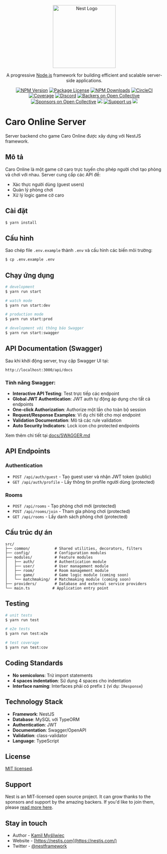 <p align="center">
  <a href="http://nestjs.com/" target="blank"><img src="https://nestjs.com/img/logo-small.svg" width="200" alt="Nest Logo" /></a>
</p>

[circleci-image]: https://img.shields.io/circleci/build/github/nestjs/nest/master?token=abc123def456
[circleci-url]: https://circleci.com/gh/nestjs/nest

  <p align="center">A progressive <a href="http://nodejs.org" target="_blank">Node.js</a> framework for building efficient and scalable server-side applications.</p>
    <p align="center">
<a href="https://www.npmjs.com/~nestjscore" target="_blank"><img src="https://img.shields.io/npm/v/@nestjs/core.svg" alt="NPM Version" /></a>
<a href="https://www.npmjs.com/~nestjscore" target="_blank"><img src="https://img.shields.io/npm/l/@nestjs/core.svg" alt="Package License" /></a>
<a href="https://www.npmjs.com/~nestjscore" target="_blank"><img src="https://img.shields.io/npm/dm/@nestjs/common.svg" alt="NPM Downloads" /></a>
<a href="https://circleci.com/gh/nestjs/nest" target="_blank"><img src="https://img.shields.io/circleci/build/github/nestjs/nest/master" alt="CircleCI" /></a>
<a href="https://coveralls.io/github/nestjs/nest?branch=master" target="_blank"><img src="https://coveralls.io/repos/github/nestjs/nest/badge.svg?branch=master#9" alt="Coverage" /></a>
<a href="https://discord.gg/G7Qnnhy" target="_blank"><img src="https://img.shields.io/badge/discord-online-brightgreen.svg" alt="Discord"/></a>
<a href="https://opencollective.com/nest#backer" target="_blank"><img src="https://opencollective.com/nest/backers/badge.svg" alt="Backers on Open Collective" /></a>
<a href="https://opencollective.com/nest#sponsor" target="_blank"><img src="https://opencollective.com/nest/sponsors/badge.svg" alt="Sponsors on Open Collective" /></a>
  <a href="https://paypal.me/kamilmysliwiec" target="_blank"><img src="https://img.shields.io/badge/Donate-PayPal-ff3f59.svg"/></a>
    <a href="https://opencollective.com/nest#sponsor"  target="_blank"><img src="https://img.shields.io/badge/Support%20us-Open%20Collective-41B883.svg" alt="Support us"></a>
  <a href="https://twitter.com/nestframework" target="_blank"><img src="https://img.shields.io/twitter/follow/nestframework.svg?style=social&label=Follow"></a>
</p>
  <!--[![Backers on Open Collective](https://opencollective.com/nest/backers/badge.svg)](https://opencollective.com/nest#backer)
  [![Sponsors on Open Collective](https://opencollective.com/nest/sponsors/badge.svg)](https://opencollective.com/nest#sponsor)-->

# Caro Online Server

Server backend cho game Caro Online được xây dựng với NestJS framework.

## Mô tả

Caro Online là một game cờ caro trực tuyến cho phép người chơi tạo phòng và chơi với nhau. Server cung cấp các API để:

- Xác thực người dùng (guest users)
- Quản lý phòng chơi
- Xử lý logic game cờ caro

## Cài đặt

```bash
$ yarn install
```

## Cấu hình

Sao chép file `.env.example` thành `.env` và cấu hình các biến môi trường:

```bash
$ cp .env.example .env
```

## Chạy ứng dụng

```bash
# development
$ yarn run start

# watch mode
$ yarn run start:dev

# production mode
$ yarn run start:prod

# development với thông báo Swagger
$ yarn run start:swagger
```

## API Documentation (Swagger)

Sau khi khởi động server, truy cập Swagger UI tại:

```
http://localhost:3000/api/docs
```

### Tính năng Swagger:
- **Interactive API Testing**: Test trực tiếp các endpoint
- **Global JWT Authentication**: JWT auth tự động áp dụng cho tất cả endpoints
- **One-click Authorization**: Authorize một lần cho toàn bộ session
- **Request/Response Examples**: Ví dụ chi tiết cho mọi endpoint
- **Validation Documentation**: Mô tả các rule validation
- **Auto Security Indicators**: Lock icon cho protected endpoints

Xem thêm chi tiết tại [docs/SWAGGER.md](docs/SWAGGER.md)

## API Endpoints

### Authentication
- `POST /api/auth/guest` - Tạo guest user và nhận JWT token (public)
- `GET /api/auth/profile` - Lấy thông tin profile người dùng (protected)

### Rooms
- `POST /api/rooms` - Tạo phòng chơi mới (protected)
- `POST /api/rooms/join` - Tham gia phòng chơi (protected)
- `GET /api/rooms` - Lấy danh sách phòng chơi (protected)

## Cấu trúc dự án

```
src/
├── common/           # Shared utilities, decorators, filters
├── config/           # Configuration modules
├── modules/          # Feature modules
│   ├── auth/         # Authentication module
│   ├── user/         # User management module
│   ├── room/         # Room management module
│   ├── game/         # Game logic module (coming soon)
│   └── matchmaking/  # Matchmaking module (coming soon)
├── providers/        # Database and external service providers
└── main.ts          # Application entry point
```

## Testing

```bash
# unit tests
$ yarn run test

# e2e tests
$ yarn run test:e2e

# test coverage
$ yarn run test:cov
```

## Coding Standards

- **No semicolons**: Trừ import statements
- **4 spaces indentation**: Sử dụng 4 spaces cho indentation
- **Interface naming**: Interfaces phải có prefix `I` (ví dụ: `IResponse`)

## Technology Stack

- **Framework**: NestJS
- **Database**: MySQL với TypeORM
- **Authentication**: JWT
- **Documentation**: Swagger/OpenAPI
- **Validation**: class-validator
- **Language**: TypeScript

## License

[MIT licensed](LICENSE).

## Support

Nest is an MIT-licensed open source project. It can grow thanks to the sponsors and support by the amazing backers. If you'd like to join them, please [read more here](https://docs.nestjs.com/support).

## Stay in touch

- Author - [Kamil Myśliwiec](https://kamilmysliwiec.com)
- Website - [https://nestjs.com](https://nestjs.com/)
- Twitter - [@nestframework](https://twitter.com/nestframework)
